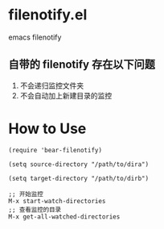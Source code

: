 # filenotify.el
emacs filenotify

## 自带的 filenotify 存在以下问题
1. 不会递归监控文件夹
2. 不会自动加上新建目录的监控

# How to Use
```emacs lisp
(require 'bear-filenotify)

(setq source-directory "/path/to/dira")

(setq target-directory "/path/to/dirb")

;; 开始监控
M-x start-watch-directories
;; 查看监控的目录
M-x get-all-watched-directories
```
